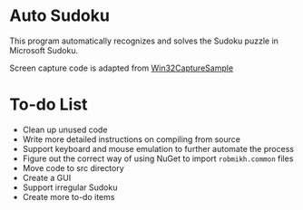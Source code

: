 # Auto Sudoku

This program automatically recognizes and solves the Sudoku puzzle in Microsoft Sudoku.

Screen capture code is adapted from [Win32CaptureSample](https://github.com/robmikh/Win32CaptureSample)

# To-do List

- Clean up unused code
- Write more detailed instructions on compiling from source
- Support keyboard and mouse emulation to further automate the process
- Figure out the correct way of using NuGet to import `robmikh.common` files
- Move code to src directory
- Create a GUI
- Support irregular Sudoku
- Create more to-do items
